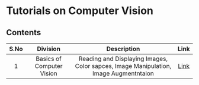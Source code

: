 # Tutorials on Computer Vision

## Contents

| S.No |  Division                             | Description                                                          | Link           |
|:----:|    :------------:                        |     :--------------:                                                   |    :--------:        |
| 1   | Basics of Computer Vision |Reading and Displaying Images, Color sapces, Image Manipulation, Image Augmentntaion |[Link](https://github.com/rbg-research/AI-Training/tree/main/vision-analytics/Introduction)|


